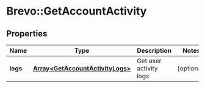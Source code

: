# Brevo::GetAccountActivity

## Properties
Name | Type | Description | Notes
------------ | ------------- | ------------- | -------------
**logs** | [**Array&lt;GetAccountActivityLogs&gt;**](GetAccountActivityLogs.md) | Get user activity logs | [optional] 



